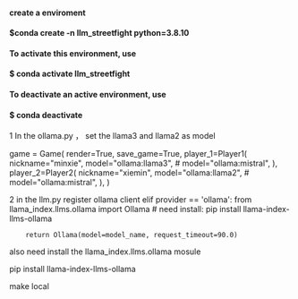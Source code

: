 #### create a enviroment
#### $conda create -n  llm_streetfight python=3.8.10
#### To activate this environment, use
####     $ conda activate llm_streetfight
#### To deactivate an active environment, use
####     $ conda deactivate

1   In the ollama.py ， set the llama3 and llama2 as model

game = Game(
        render=True,
        save_game=True,
        player_1=Player1(
            nickname="minxie",
            model="ollama:llama3",
            # model="ollama:mistral",
        ),
        player_2=Player2(
            nickname="xiemin",
            model="ollama:llama2",
            # model="ollama:mistral",
        ),
    )


2 in the llm.py register ollama client
 elif provider == 'ollama':
        from llama_index.llms.ollama import Ollama # need install: pip install llama-index-llms-ollama
    
        return Ollama(model=model_name, request_timeout=90.0)

also need install the llama_index.llms.ollama mosule

pip install llama-index-llms-ollama

make local


